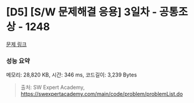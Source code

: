 # [D5] [S/W 문제해결 응용] 3일차 - 공통조상 - 1248 

[문제 링크](https://swexpertacademy.com/main/code/problem/problemDetail.do?contestProbId=AV15PTkqAPYCFAYD) 

### 성능 요약

메모리: 28,820 KB, 시간: 346 ms, 코드길이: 3,239 Bytes



> 출처: SW Expert Academy, https://swexpertacademy.com/main/code/problem/problemList.do